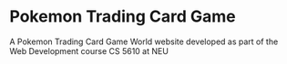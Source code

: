 # Pokemon Trading Card Game
A Pokemon Trading Card Game World website developed as part of the Web Development course CS 5610 at NEU
